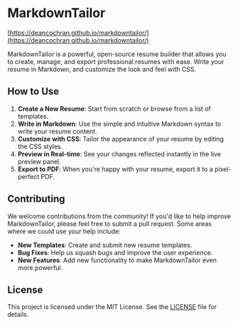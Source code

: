 # MarkdownTailor

[https://deancochran.github.io/markdowntailor/](https://deancochran.github.io/markdowntailor/)

MarkdownTailor is a powerful, open-source resume builder that allows you to create, manage, and export professional resumes with ease. Write your resume in Markdown, and customize the look and feel with CSS.

## How to Use

1.  **Create a New Resume**: Start from scratch or browse from a list of templates.
2.  **Write in Markdown**: Use the simple and intuitive Markdown syntax to write your resume content.
3.  **Customize with CSS**: Tailor the appearance of your resume by editing the CSS styles.
4.  **Preview in Real-time**: See your changes reflected instantly in the live preview panel.
5.  **Export to PDF**: When you're happy with your resume, export it to a pixel-perfect PDF.

## Contributing

We welcome contributions from the community! If you'd like to help improve MarkdownTailor, please feel free to submit a pull request. Some areas where we could use your help include:

*   **New Templates**: Create and submit new resume templates.
*   **Bug Fixes**: Help us squash bugs and improve the user experience.
*   **New Features**: Add new functionality to make MarkdownTailor even more powerful.

## License

This project is licensed under the MIT License. See the [LICENSE](LICENSE) file for details.
